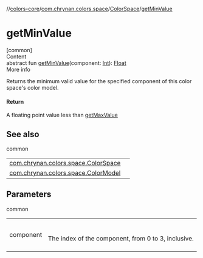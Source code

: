 //[colors-core](../../../index.md)/[com.chrynan.colors.space](../index.md)/[ColorSpace](index.md)/[getMinValue](get-min-value.md)



# getMinValue  
[common]  
Content  
abstract fun [getMinValue](get-min-value.md)(component: [Int](https://kotlinlang.org/api/latest/jvm/stdlib/kotlin/-int/index.html)): [Float](https://kotlinlang.org/api/latest/jvm/stdlib/kotlin/-float/index.html)  
More info  


Returns the minimum valid value for the specified component of this color space's color model.



#### Return  


A floating point value less than [getMaxValue](get-max-value.md)



## See also  
  
common  
  
| | |
|---|---|
| <a name="com.chrynan.colors.space/ColorSpace/getMinValue/#kotlin.Int/PointingToDeclaration/"></a>[com.chrynan.colors.space.ColorSpace](get-max-value.md)| <a name="com.chrynan.colors.space/ColorSpace/getMinValue/#kotlin.Int/PointingToDeclaration/"></a>|
| <a name="com.chrynan.colors.space/ColorSpace/getMinValue/#kotlin.Int/PointingToDeclaration/"></a>[com.chrynan.colors.space.ColorModel](../-color-model/component-count.md)| <a name="com.chrynan.colors.space/ColorSpace/getMinValue/#kotlin.Int/PointingToDeclaration/"></a>|
  


## Parameters  
  
common  
  
| | |
|---|---|
| <a name="com.chrynan.colors.space/ColorSpace/getMinValue/#kotlin.Int/PointingToDeclaration/"></a>component| <a name="com.chrynan.colors.space/ColorSpace/getMinValue/#kotlin.Int/PointingToDeclaration/"></a><br><br>The index of the component, from 0 to 3, inclusive.<br><br>|
  
  



